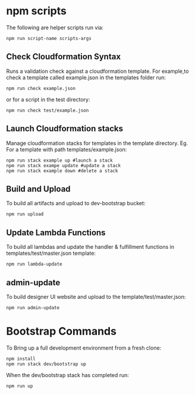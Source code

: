 # npm scripts
The following are helper scripts run via: 
```shell
npm run script-name scripts-args
```

## Check Cloudformation Syntax
Runs a validation check against a cloudformation template. For example,to check a template called example.json in the templates folder run:  
```shell
npm run check example.json  
```

or for a script in the test directory:
```shell
npm run check test/example.json  
```

## Launch Cloudformation stacks
Manage cloudformation stacks for templates in the template directory. 
Eg. For a template with path templates/example.json:
```shell
npm run stack example up #launch a stack
npm run stack exampe update #update a stack
npm run stack example down #delete a stack 
```

## Build and Upload
To build all artifacts and upload to dev-bootstrap bucket:
```shell
npm run upload  
```

## Update Lambda Functions
To build all lambdas and update the handler & fulfillment functions in templates/test/master.json template:
```shell
npm run lambda-update  
```

## admin-update
To build designer UI website and upload to the template/test/master.json:
```shell
npm run admin-update
```

# Bootstrap Commands
To Bring up a full development environment from a fresh clone:
```shell
npm install  
npm run stack dev/bootstrap up     
```
When the dev/bootstrap stack has completed run:
```shell
npm run up   
```

